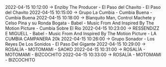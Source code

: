 2022-04-15 10:12:00 -> Enziby The Producer - El Paso del Chavito - El Paso del Chavito
2022-04-15 10:15:00 -> Grupo La Cumbia - Cumbia Buena - Cumbia Buena
2022-04-15 10:18:00 -> Blanquito Man, Control Machete y Celso Pina y su Ronda Bogata - Babel - Music From And Inspired By The Motion Picture - Cumbia Sobre El Rio
2022-04-15 10:23:00 -> RESSENDIZZ E MIGUELL - Babel - Music From And Inspired By The Motion Picture - LA CUMBIA CAMPANERA   20k
2022-04-15 10:26:00 -> Grupo Sonador - Los Reyes De Los Sonidos - El Paso Del Gigante
2022-04-15 10:29:00 -> ROSALÍA - MOTOMAMI - SAOKO
2022-04-15 10:31:00 -> ROSALÍA - MOTOMAMI - BIZCOCHITO
2022-04-15 10:33:00 -> ROSALÍA - MOTOMAMI - BIZCOCHITO
